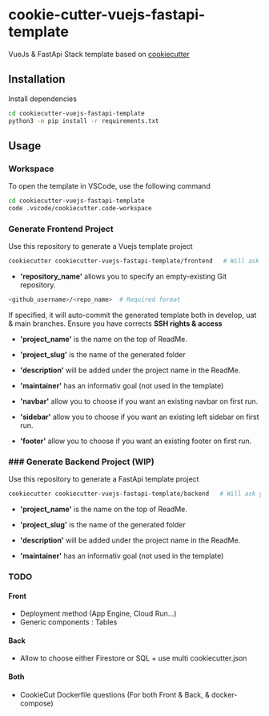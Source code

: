 # cookie-cutter-vuejs-fastapi-template

VueJs & FastApi Stack template based on [cookiecutter](https://www.cookiecutter.io/)

## Installation

Install dependencies

```bash
cd cookiecutter-vuejs-fastapi-template
python3 -m pip install -r requirements.txt
```

## Usage

### Workspace

To open the template in VSCode, use the following command

```bash
cd cookiecutter-vuejs-fastapi-template
code .vscode/cookiecutter.code-workspace
```

### Generate Frontend Project

Use this repository to generate a Vuejs template project

```bash
cookiecutter cookiecutter-vuejs-fastapi-template/frontend   # Will ask your needs from cookiecutter.json
```

- **'repository_name'** allows you to specify an empty-existing Git repository.

```bash
<github_username>/<repo_name>  # Required format
```

If specified, it will auto-commit the generated template both in develop, uat & main branches.
Ensure you have corrects  **SSH rights & access**

- **'project_name'** is the name on the top of ReadMe.

- **'project_slug'** is the name of the generated folder

- **'description'** will be added under the project name in the ReadMe.

- **'maintainer'** has an informativ goal (not used in the template)

- **'navbar'** allow you to choose if you want an existing navbar on first run.

- **'sidebar'** allow you to choose if you want an existing left sidebar on first run.

- **'footer'** allow you to choose if you want an existing footer on first run.

### ### Generate Backend Project (WIP)

Use this repository to generate a FastApi template project

```bash
cookiecutter cookiecutter-vuejs-fastapi-template/backend   # Will ask your needs from cookiecutter.json
```

- **'project_name'** is the name on the top of ReadMe.

- **'project_slug'** is the name of the generated folder

- **'description'** will be added under the project name in the ReadMe.

- **'maintainer'** has an informativ goal (not used in the template)

### TODO

#### Front

- Deployment method (App Engine, Cloud Run...)
- Generic components : Tables

#### Back

- Allow to choose either Firestore or SQL + use multi cookiecutter.json

#### Both

- CookieCut Dockerfile questions (For both Front & Back, & docker-compose)
